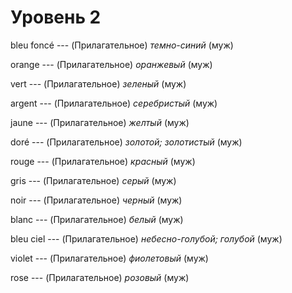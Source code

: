 # Уровень 2
bleu foncé --- (Прилагательное)
*темно-синий* (муж)



orange --- (Прилагательное)
*оранжевый* (муж)



vert --- (Прилагательное)
*зеленый* (муж)



argent --- (Прилагательное)
*серебристый* (муж)



jaune --- (Прилагательное)
*желтый* (муж)



doré --- (Прилагательное)
*золотой; золотистый* (муж)



rouge --- (Прилагательное)
*красный* (муж)



gris --- (Прилагательное)
*серый* (муж)



noir --- (Прилагательное)
*черный* (муж)



blanc --- (Прилагательное)
*белый* (муж)



bleu ciel --- (Прилагательное)
*небесно-голубой; голубой* (муж)



violet --- (Прилагательное)
*фиолетовый* (муж)



rose --- (Прилагательное)
*розовый* (муж)